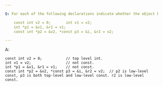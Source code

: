 ```yaml
---

Q: For each of the following declarations indicate whether the object being declared has top-level or low-level const.

    const int v2 = 0;       int v1 = v2;
    int *p1 = &v1, &r1 = v1;
    const int *p2 = &v2, *const p3 = &i, &r2 = v2;

---
```


A: 

    const int v2 = 0;           // top level int.
    int v1 = v2;                // not const.
    int *p1 = &v1, &r1 = v1;    // not const.
    const int *p2 = &v2, *const p3 = &i, &r2 = v2;  // p2 is low-level const, p3 is both top-level and low-level const. r2 is low-level const.